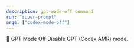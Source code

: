 ```yaml
---
description: gpt-mode-off command
run: "super-prompt"
args: ["codex-mode-off"]
---
```


🤖 GPT Mode Off
Disable GPT (Codex AMR) mode.
